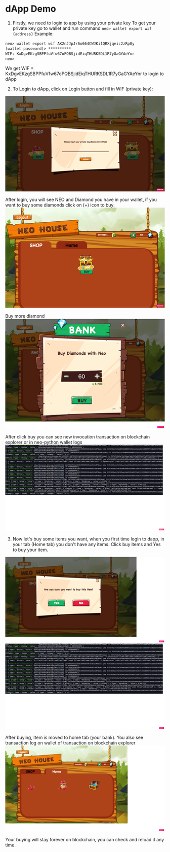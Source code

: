 # dApp Demo

1. Firstly, we need to login to app by using your private key
To get your private key go to wallet and run command `neo> wallet export wif {address}`
Example: 
```
neo> wallet export wif AK2nJJpJr6o664CWJKi1QRXjqeic2zRp8y
[wallet password]> **********
WIF: KxDgvEKzgSBPPfuVfw67oPQBSjidEiqTHURKSDL1R7yGaGYAeYnr
neo>
```
We get WIF = KxDgvEKzgSBPPfuVfw67oPQBSjidEiqTHURKSDL1R7yGaGYAeYnr to login to dApp

2. To Login to dApp, click on Login button and fill in WIF (private key):
<img src="login.png" alt="NEO-Tutorial"/>

After login, you will see NEO and Diamond you have in your wallet, if you want to buy some diamonds click on (+) icon to buy.
<img src="home.png" alt="NEO-Tutorial"/>

Buy more diamond
<img src="buy_diamon.png" alt="NEO-Tutorial"/>

After click buy you can see new invocation transaction on blockchain explorer or in neo-python wallet logs
<img src="transaction_logs.png" alt="NEO-Tutorial"/>

3. Now let's buy some items you want, when you first time login to dapp, in your tab (Home tab) you don't have any items.
Click buy items and Yes to buy your item.
<img src="buy_item.png" alt="NEO-Tutorial"/>
<img src="transaction_logs.png" alt="NEO-Tutorial"/>

After buying, Item is moved to home tab (your bank). You also see transaction log on wallet of transaction on blockchain explorer
<img src="home_items.png" alt="NEO-Tutorial"/>

Your buying will stay forever on blockchain, you can check and reload it any time.
